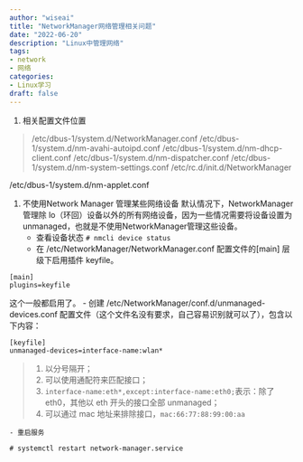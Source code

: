 ```yaml
---
author: "wiseai"
title: "NetworkManager网络管理相关问题"
date: "2022-06-20"
description: "Linux中管理网络"
tags:
- network
- 网络
categories:
- Linux学习
draft: false
---
```


1. 相关配置文件位置
> /etc/dbus-1/system.d/NetworkManager.conf
/etc/dbus-1/system.d/nm-avahi-autoipd.conf
/etc/dbus-1/system.d/nm-dhcp-client.conf
/etc/dbus-1/system.d/nm-dispatcher.conf
/etc/dbus-1/system.d/nm-system-settings.conf
/etc/rc.d/init.d/NetworkManager

/etc/dbus-1/system.d/nm-applet.conf

1. 不使用Network Manager 管理某些网络设备
默认情况下，NetworkManager 管理除 lo（环回）设备以外的所有网络设备，因为一些情况需要将设备设置为 unmanaged，也就是不使用NetworkManager管理这些设备。
	- 查看设备状态
`# nmcli device status`
	- 在 /etc/NetworkManager/NetworkManager.conf 配置文件的[main] 层级下启用插件 keyfile。
```
[main]
plugins=keyfile
```
这个一般都启用了。
	- 创建 /etc/NetworkManager/conf.d/unmanaged-devices.conf 配置文件（这个文件名没有要求，自己容易识别就可以了），包含以下内容：
```
[keyfile]
unmanaged-devices=interface-name:wlan*
```
> 1. 以分号隔开；
> 1. 可以使用通配符来匹配接口；
> 1. `interface-name:eth*,except:interface-name:eth0;`表示：除了 eth0，其他以 eth 开头的接口全部 unmanaged；
> 1. 可以通过 mac 地址来排除接口，`mac:66:77:88:99:00:aa`

	- 重启服务
`# systemctl restart network-manager.service`

